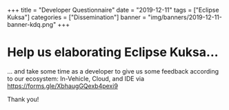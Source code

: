 +++
title = "Developer Questionnaire"
date = "2019-12-11"
tags = ["Eclipse Kuksa"]
categories = ["Dissemination"]
banner = "img/banners/2019-12-11-banner-kdq.png"
+++

# Help us elaborating Eclipse Kuksa...

... and take some time as a developer to give us some feedback according to our ecosystem: In-Vehicle, Cloud, and IDE via https://forms.gle/XbhaugGQexb4pexi9 

Thank you!